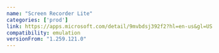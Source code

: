```yaml
---
name: "Screen Recorder Lite"
categories: ['prod']
link: https://apps.microsoft.com/detail/9mvbdsj392f2?hl=en-us&gl=US
compatibility: emulation
versionFrom: "1.259.121.0"
---
```


